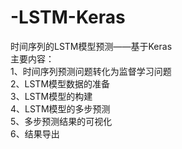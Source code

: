# -LSTM-Keras
时间序列的LSTM模型预测——基于Keras</br>
主要内容：</br>
1、时间序列预测问题转化为监督学习问题</br>
2、LSTM模型数据的准备</br>
3、LSTM模型的构建</br>
4、LSTM模型的多步预测</br>
5、多步预测结果的可视化</br>
6、结果导出
